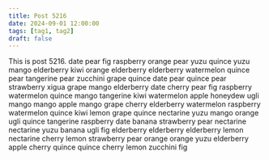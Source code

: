 ```yaml
---
title: Post 5216
date: 2024-09-01 12:00:00
tags: [tag1, tag2]
draft: false
---
```

This is post 5216.
date
pear
fig
raspberry
orange
pear
yuzu
quince
yuzu
mango
elderberry
kiwi
orange
elderberry
elderberry
watermelon
quince
pear
tangerine
pear
zucchini
grape
quince
date
pear
quince
pear
strawberry
xigua
grape
mango
elderberry
date
cherry
pear
fig
raspberry
watermelon
quince
mango
tangerine
kiwi
watermelon
apple
honeydew
ugli
mango
mango
apple
mango
grape
cherry
elderberry
watermelon
raspberry
watermelon
quince
kiwi
lemon
grape
quince
nectarine
yuzu
mango
orange
ugli
quince
tangerine
raspberry
date
banana
strawberry
pear
nectarine
nectarine
yuzu
banana
ugli
fig
elderberry
elderberry
elderberry
lemon
nectarine
cherry
lemon
strawberry
pear
orange
orange
yuzu
elderberry
apple
cherry
quince
quince
cherry
lemon
zucchini
fig
